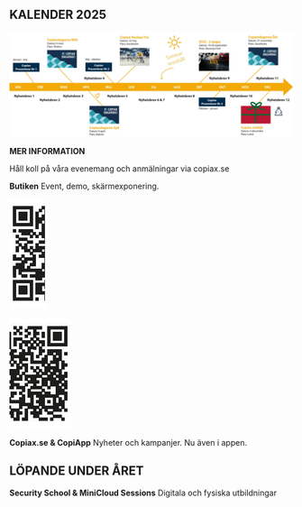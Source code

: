 ## KALENDER 2025

![](_page_0_Figure_1.jpeg)

**MER INFORMATION**

Håll koll på våra evenemang och anmälningar via copiax.se

**Butiken** Event, demo, skärmexponering.

![](_page_0_Picture_6.jpeg)

![](_page_0_Picture_7.jpeg)

**Copiax.se & CopiApp** Nyheter och kampanjer. Nu även i appen.

## LÖPANDE UNDER ÅRET

**Security School & MiniCloud Sessions**  Digitala och fysiska utbildningar